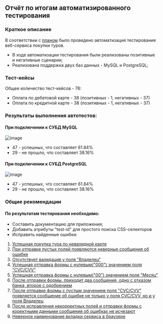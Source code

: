## Отчёт по итогам автоматизированного тестирования

### Краткое описание

В соответствии с [планом](https://github.com/DimaVasyutin/DiplomQA/blob/main/Documentation/%D0%9F%D0%BB%D0%B0%D0%BD.md) было проведено автоматизация тестирования веб-сервиса покупки туров.

- В ходе автоматизации тестирования были реализованы позитивные и негативные сценарии;
- Реализована поддержка двух баз данных - MySQL и PostgreSQL;

### Тест-кейсы

Общее количество тест-кейсов - 76:

- Оплата по дебетовой карте - 38 (позитивных - 1, негативных - 37)
- Оплата по кредитной карте - 38 (позитивных - 1, негативных - 37)

### Результаты выполнения автотестов:

#### При подключении к СУБД MySQL

![image](https://prnt.sc/dtrUs47oeCcN)

* 47 - успешных, что составляет 61.84% 
* 29 - не прошло, что составляет 38.16%

#### При подключении к СУБД PostgreSQL

![image](https://prnt.sc/1YHi7QHJY_Cd)

* 47 - успешных, что составляет 61.84% 
* 29 - не прошло, что составляет 38.16%

### Общие рекомендации

#### По результатам тестирования необходимо:

- Составить документацию для приложения;
- Добавить атрибуты "test-id" для простого поиска CSS-селекторов
- Исправить найденные ошибки:

1) [Успешная покупка тура по невалидной карте](https://github.com/DimaVasyutin/DiplomQA/issues/1)
2) [При отправке пустых полей появляются неверные сообщения об ошибке](https://github.com/DimaVasyutin/DiplomQA/issues/2)
3) [Отсутствует валидация у поля "Владелец"](https://github.com/DimaVasyutin/DiplomQA/issues/3)
4) [Успешная отправка формы c нулевым("000") значением поля "CVC/CVV"](https://github.com/DimaVasyutin/DiplomQA/issues/4)
5) [Успешная отправка формы c нулевым("00") значением поля "Месяц"](https://github.com/DimaVasyutin/DiplomQA/issues/5)
6) [После отправки формы, приходит два сообщения, одно с отказом банка, второе с одобрением](https://github.com/DimaVasyutin/DiplomQA/issues/6)
7) [После отправке формы с пустым значением поля "CVC/CVV" появляется сообщение об ошибке не только у поля CVC/CVV, но и у поля Владелец](https://github.com/DimaVasyutin/DiplomQA/issues/7)
8) [После исправления некорректных полей и отправки формы с коректными данными сообщения об ошибках не исчезают](https://github.com/DimaVasyutin/DiplomQA/issues/8)
9) [Неверное наименование вкладки сервиса в браузере](https://github.com/DimaVasyutin/DiplomQA/issues/9)
